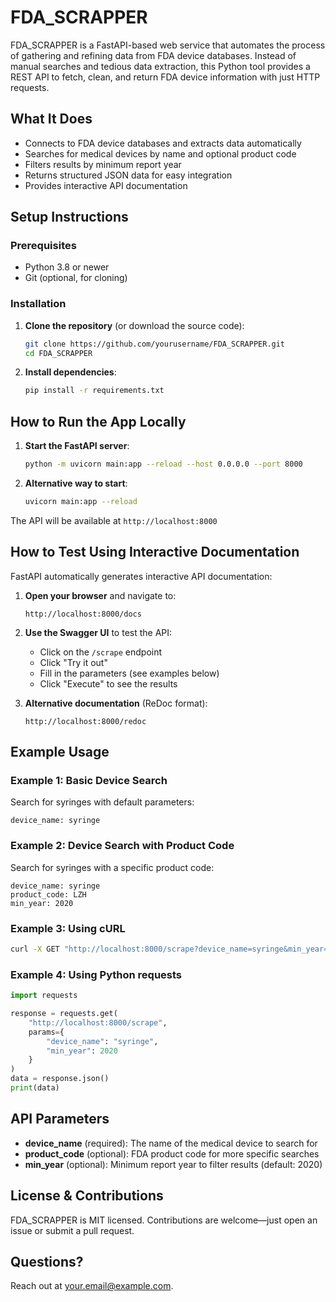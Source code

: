 # FDA_SCRAPPER

FDA_SCRAPPER is a FastAPI-based web service that automates the process of gathering and refining data from FDA device databases. Instead of manual searches and tedious data extraction, this Python tool provides a REST API to fetch, clean, and return FDA device information with just HTTP requests.

## What It Does

- Connects to FDA device databases and extracts data automatically
- Searches for medical devices by name and optional product code
- Filters results by minimum report year
- Returns structured JSON data for easy integration
- Provides interactive API documentation

## Setup Instructions

### Prerequisites

- Python 3.8 or newer
- Git (optional, for cloning)

### Installation

1. **Clone the repository** (or download the source code):
   ```bash
   git clone https://github.com/yourusername/FDA_SCRAPPER.git
   cd FDA_SCRAPPER
   ```

2. **Install dependencies**:
   ```bash
   pip install -r requirements.txt
   ```

## How to Run the App Locally

1. **Start the FastAPI server**:
   ```bash
   python -m uvicorn main:app --reload --host 0.0.0.0 --port 8000
   ```

2. **Alternative way to start**:
   ```bash
   uvicorn main:app --reload
   ```

The API will be available at `http://localhost:8000`

## How to Test Using Interactive Documentation

FastAPI automatically generates interactive API documentation:

1. **Open your browser** and navigate to:
   ```
   http://localhost:8000/docs
   ```

2. **Use the Swagger UI** to test the API:
   - Click on the `/scrape` endpoint
   - Click "Try it out"
   - Fill in the parameters (see examples below)
   - Click "Execute" to see the results

3. **Alternative documentation** (ReDoc format):
   ```
   http://localhost:8000/redoc
   ```

## Example Usage

### Example 1: Basic Device Search
Search for syringes with default parameters:
```
device_name: syringe
```

### Example 2: Device Search with Product Code
Search for syringes with a specific product code:
```
device_name: syringe
product_code: LZH
min_year: 2020
```

### Example 3: Using cURL
```bash
curl -X GET "http://localhost:8000/scrape?device_name=syringe&min_year=2020"
```

### Example 4: Using Python requests
```python
import requests

response = requests.get(
    "http://localhost:8000/scrape",
    params={
        "device_name": "syringe",
        "min_year": 2020
    }
)
data = response.json()
print(data)
```

## API Parameters

- **device_name** (required): The name of the medical device to search for
- **product_code** (optional): FDA product code for more specific searches
- **min_year** (optional): Minimum report year to filter results (default: 2020)

## License & Contributions

FDA_SCRAPPER is MIT licensed. Contributions are welcome—just open an issue or submit a pull request.

## Questions?

Reach out at [your.email@example.com](mailto:your.email@example.com).
